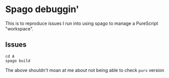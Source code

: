 # Spago debuggin'

This is to reproduce issues I run into using spago to manage a PureScript
"workspace".

## Issues

```
cd A
spago build
```

The above shouldn't moan at me about not being able to check `purs` version
